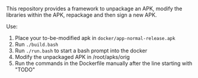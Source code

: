This repository provides a framework to unpackage an APK, modify the libraries within the APK, repackage and then sign a new APK.

Use:
1) Place your to-be-modified apk in `docker/app-normal-release.apk`
2) Run `./build.bash`
3) Run `./run.bash` to start a bash prompt into the docker
4) Modify the unpackaged APK in /root/apks/orig
5) Run the commands in the Dockerfile manually after the line starting with "TODO"